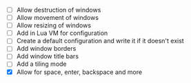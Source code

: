 - [ ] Allow destruction of windows
- [ ] Allow movement of windows
- [ ] Allow resizing of windows
- [ ] Add in Lua VM for configuration
- [ ] Create a default configuration and write it if it doesn't exist
- [ ] Add window borders
- [ ] Add window title bars
- [ ] Add a tiling mode
- [X] Allow for space, enter, backspace and more
